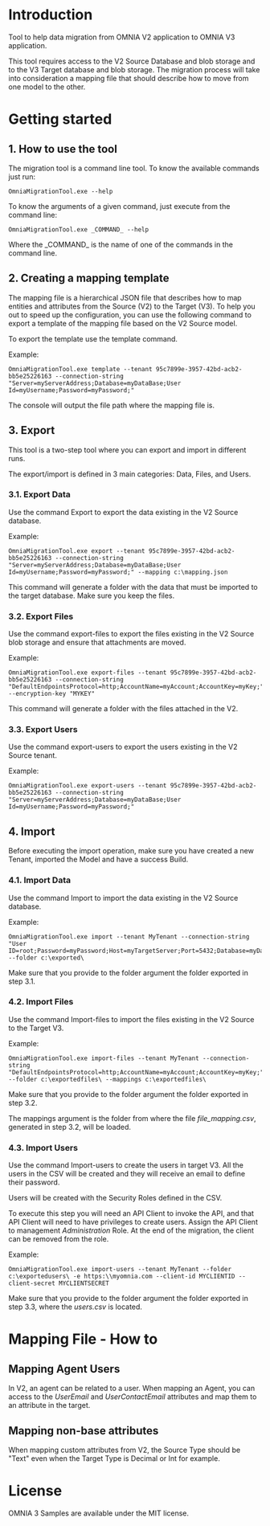 # Introduction 
Tool to help data migration from OMNIA V2 application to OMNIA V3 application.

This tool requires access to the V2 Source Database and blob storage and to the V3 Target database and blob storage.
The migration process will take into consideration a mapping file that should describe how to move from one model to the other.

# Getting started

## 1. How to use the tool

The migration tool is a command line tool. To know the available commands just run:

```
OmniaMigrationTool.exe --help
```

To know the arguments of a given command, just execute from the command line:

```
OmniaMigrationTool.exe _COMMAND_ --help
```

Where the \_COMMAND_ is the name of one of the commands in the command line.

## 2. Creating a mapping template

The mapping file is a hierarchical JSON file that describes how to map entities and attributes from the Source (V2) to the Target (V3).
To help you out to speed up the configuration, you can use the following command to export a template of the mapping file based on the V2 Source model.

To export the template use the template command. 

Example:

```
OmniaMigrationTool.exe template --tenant 95c7899e-3957-42bd-acb2-bb5e25226163 --connection-string "Server=myServerAddress;Database=myDataBase;User Id=myUsername;Password=myPassword;"
```

The console will output the file path where the mapping file is.

## 3. Export

This tool is a two-step tool where you can export and import in different runs.

The export/import is defined in 3 main categories: Data, Files, and Users.

### 3.1. Export Data

Use the command Export to export the data existing in the V2 Source database.

Example:

```
OmniaMigrationTool.exe export --tenant 95c7899e-3957-42bd-acb2-bb5e25226163 --connection-string "Server=myServerAddress;Database=myDataBase;User Id=myUsername;Password=myPassword;" --mapping c:\mapping.json
```

This command will generate a folder with the data that must be imported to the target database.
Make sure you keep the files.

### 3.2. Export Files

Use the command export-files to export the files existing in the V2 Source blob storage and ensure that attachments are moved.

Example:

```
OmniaMigrationTool.exe export-files --tenant 95c7899e-3957-42bd-acb2-bb5e25226163 --connection-string "DefaultEndpointsProtocol=http;AccountName=myAccount;AccountKey=myKey;" --encryption-key "MYKEY"
```

This command will generate a folder with the files attached in the V2.

### 3.3. Export Users

Use the command export-users to export the users existing in the V2 Source tenant.

Example:

```
OmniaMigrationTool.exe export-users --tenant 95c7899e-3957-42bd-acb2-bb5e25226163 --connection-string "Server=myServerAddress;Database=myDataBase;User Id=myUsername;Password=myPassword;"
```


## 4. Import

Before executing the import operation, make sure you have created a new Tenant, imported the Model and have a success Build.

### 4.1. Import Data

Use the command Import to import the data existing in the V2 Source database.

Example:

```
OmniaMigrationTool.exe import --tenant MyTenant --connection-string "User ID=root;Password=myPassword;Host=myTargetServer;Port=5432;Database=myDataBase;" --folder c:\exported\
```

Make sure that you provide to the folder argument the folder exported in step 3.1.

### 4.2. Import Files

Use the command Import-files to import the files existing in the V2 Source to the Target V3.

Example:

```
OmniaMigrationTool.exe import-files --tenant MyTenant --connection-string "DefaultEndpointsProtocol=http;AccountName=myAccount;AccountKey=myKey;" --folder c:\exportedfiles\ --mappings c:\exportedfiles\
```

Make sure that you provide to the folder argument the folder exported in step 3.2.

The mappings argument is the folder from where the file *file_mapping.csv*, generated in step 3.2, will be loaded.

### 4.3. Import Users

Use the command Import-users to create the users in target V3.
All the users in the CSV will be created and they will receive an email to define their password.

Users will be created with the Security Roles defined in the CSV.

To execute this step you will need an API Client to invoke the API, and that API Client will need to have privileges to create users. Assign the API Client to management *Administration* Role. At the end of the migration, the client can be removed from the role.

Example:

```
OmniaMigrationTool.exe import-users --tenant MyTenant --folder c:\exportedusers\ -e https:\\myomnia.com --client-id MYCLIENTID --client-secret MYCLIENTSECRET
```

Make sure that you provide to the folder argument the folder exported in step 3.3, where the *users.csv* is located.

# Mapping File - How to

## Mapping Agent Users

In V2, an agent can be related to a user.
When mapping an Agent, you can access to the *UserEmail* and *UserContactEmail* attributes and map them to an attribute in the target.

## Mapping non-base attributes

When mapping custom attributes from V2, the Source Type should be "Text" even when the Target Type is Decimal or Int for example.

# License
OMNIA 3 Samples are available under the MIT license.
